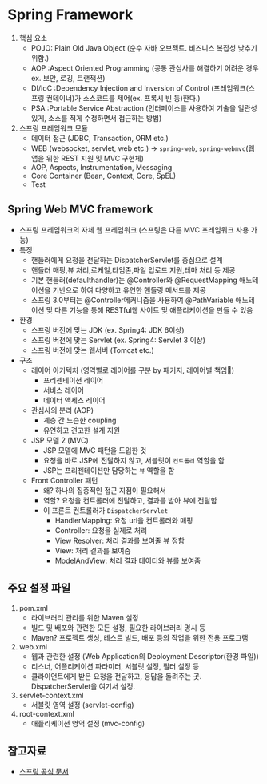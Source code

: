 # Spring Framework
1. 핵심 요소
    * POJO: Plain Old Java Object (순수 자바 오브젝트. 비즈니스 복잡성 낮추기 위함.)
    * AOP :Aspect Oriented Programming (공통 관심사를 해결하기 어려운 경우 ex. 보안, 로깅, 트랜잭션)
    * DI/IoC :Dependency Injection and Inversion of Control (프레임워크(스프링 컨테이너)가 소스코드를 제어(ex. 프록시 빈 등)한다.)
    * PSA :Portable Service Abstraction (인터페이스를 사용하여 기술을 일관성 있게, 소스를 적게 수정하면서 접근하는 방법)
2. 스프링 프레임워크 모듈
    * 데이터 접근 (JDBC, Transaction, ORM etc.)
    * WEB (websocket, servlet, web etc.) -> `spring-web`, `spring-webmvc`(웹앱을 위한 REST 지원 및 MVC 구현체)
    * AOP, Aspects, Instrumentation, Messaging
    * Core Container (Bean, Context, Core, SpEL)
    * Test


## Spring Web MVC framework
- 스프링 프레임워크의 자체 웹 프레임워크 (스프링은 다른 MVC 프레임워크 사용 가능)
- 특징
    * 핸들러에게 요청을 전달하는 DispatcherServlet를 중심으로 설계
    * 핸들러 매핑,뷰 처리,로케일,타임존,파일 업로드 지원,테마 처리 등 제공
    * 기본 핸들러(defaulthandler)는 @Controller와 @RequestMapping 애노테이션을 기반으로 하여 다양하고 유연한 핸들링 메서드를 제공
    * 스프링 3.0부터는 @Controller메커니즘을 사용하여 @PathVariable 애노테이션 및 다른 기능을 통해 RESTful웹 사이트 및 애플리케이션을 만들 수 있음
- 환경
    * 스프링 버전에 맞는 JDK (ex. Spring4: JDK 6이상)
    * 스프링 버전에 맞는 Servlet (ex. Spring4: Servlet 3 이상)
    * 스프링 버전에 맞는 웹서버 (Tomcat etc.)
- 구조
    * 레이어 아키텍처 (영역별로 레이어를 구분 by 패키지, 레이어별 책임)
        + 프리젠테이션 레이어
        + 서비스 레이어
        + 데이터 액세스 레이어
    * 관심사의 분리 (AOP)
        + 계층 간 느슨한 coupling
        + 유연하고 견고한 설계 지원
    * JSP 모델 2 (MVC)
        + JSP 모델에 MVC 패턴을 도입한 것
        + 요청을 바로 JSP에 전달하지 않고, 서블릿이 `컨트롤러` 역할을 함
        + JSP는 프리젠테이션만 담당하는 `뷰` 역할을 함
    * Front Controller 패턴
        + 왜? 하나의 집중적인 접근 지점이 필요해서
        + 역할? 요청을 컨트롤러에 전달하고, 결과를 받아 뷰에 전달함
        + 이 프론트 컨트롤러가 `DispatcherServlet`
            * HandlerMapping: 요청 url을 컨트롤러와 매핑
            * Controller: 요청을 실제로 처리
            * View Resolver: 처리 결과를 보여줄 뷰 정함
            * View: 처리 결과를 보여줌
            * ModelAndView: 처리 결과 데이터와 뷰를 보여줌


## 주요 설정 파일
1. pom.xml
    - 라이브러리 관리를 위한 Maven 설정
    - 빌드 및 배포와 관련한 모든 설정, 필요한 라이브러리 명시 등
    - Maven? 프로젝트 생성, 테스트 빌드, 배포 등의 작업을 위한 전용 프로그램
2. web.xml
    - 웹과 관련한 설정 (Web Application의 Deployment Descriptor(환경 파일))
    - 리스너, 어플리케이션 파라미터, 서블릿 설정, 필터 설정 등
    - 클라이언트에게 받은 요청을 전달하고, 응답을 돌려주는 곳. DispatcherServlet을 여기서 설정.
3. servlet-context.xml
    - 서블릿 영역 설정 (servlet-config)
4. root-context.xml
    - 애플리케이션 영역 설정 (mvc-config)


## 참고자료
- [스프링 공식 문서](https://docs.spring.io/spring-framework/docs/current/reference/html/overview.html)